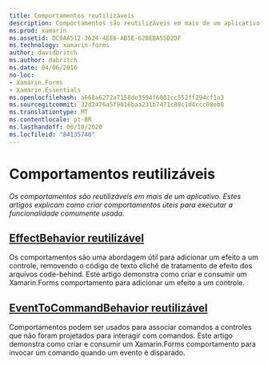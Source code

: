 ```yaml
---
title: Comportamentos reutilizáveis
description: Comportamentos são reutilizáveis em mais de um aplicativo. Estes artigos explicam como criar comportamentos úteis para executar a funcionalidade comumente usada.
ms.prod: xamarin
ms.assetid: DC9AA512-3624-4EE6-AB5E-628EBA55D2DF
ms.technology: xamarin-forms
author: davidbritch
ms.author: dabritch
ms.date: 04/06/2016
no-loc:
- Xamarin.Forms
- Xamarin.Essentials
ms.openlocfilehash: a668a6272a7158de3594f6001cc552ff294cf1a3
ms.sourcegitcommit: 32d2476a5f9016baa231b7471c88c1d4ccc08eb8
ms.translationtype: MT
ms.contentlocale: pt-BR
ms.lasthandoff: 06/18/2020
ms.locfileid: "84135740"
---
```

# <a name="reusable-behaviors"></a>Comportamentos reutilizáveis

_Os comportamentos são reutilizáveis em mais de um aplicativo. Estes artigos explicam como criar comportamentos úteis para executar a funcionalidade comumente usada._

## <a name="reusable-effectbehavior"></a>[EffectBehavior reutilizável](effect-behavior.md)

Os comportamentos são uma abordagem útil para adicionar um efeito a um controle, removendo o código de texto clichê de tratamento de efeito dos arquivos code-behind. Este artigo demonstra como criar e consumir um Xamarin.Forms comportamento para adicionar um efeito a um controle.

## <a name="reusable-eventtocommandbehavior"></a>[EventToCommandBehavior reutilizável](event-to-command-behavior.md)

Comportamentos podem ser usados para associar comandos a controles que não foram projetados para interagir com comandos. Este artigo demonstra como criar e consumir um Xamarin.Forms comportamento para invocar um comando quando um evento é disparado.
